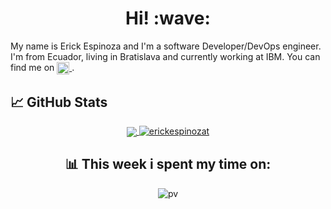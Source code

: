 <h1 align='center'> Hi! :wave:</h1>

My name is Erick Espinoza and I'm a software Developer/DevOps engineer. I'm from Ecuador, living in Bratislava and currently working at IBM. You can find me on <a href="https://www.linkedin.com/in/erickespinozat/">
<img align="center" alt="Abhishek's LinkedIN" width="20px" src="https://raw.githubusercontent.com/peterthehan/peterthehan/master/assets/linkedin.svg" />
</a>.

## &#x1f4c8; GitHub Stats

<div align="center">
  <a href="https://github.com/erickespinozat/erickespinozat">
    <img align="center" src="https://github-readme-stats.vercel.app/api/top-langs/?username=erickespinozat&hide=java,html,tex&title_color=ffffff&text_color=c9cacc&icon_color=2bbc8a&bg_color=1d1f21&langs_count=3" />
  </a>
  <a href="https://github.com/erickespinozat/erickespinozat">
    <img src="https://github-readme-stats.vercel.app/api?username=erickespinozat&show_icons=true&theme=gotham" alt="erickespinozat" />
  </a>
<div>

[3]: https://www.linkedin.com/in/erickespinozat/

## 📊 This week i spent my time on:

<!--START_SECTION:waka-->
<!--END_SECTION:waka-->

![pv](https://pageview.vercel.app/?github_user=erickespinozat)
